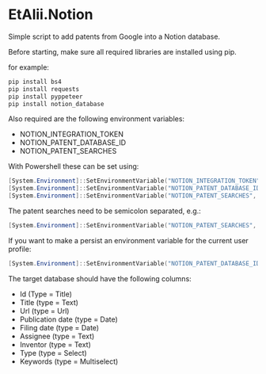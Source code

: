 # EtAlii.Notion

Simple script to add patents from Google into a Notion database.

Before starting, make sure all required libraries are installed using pip.

for example:

```python
pip install bs4
pip install requests
pip install pyppeteer
pip install notion_database
```

Also required are the following environment variables:

- NOTION_INTEGRATION_TOKEN
- NOTION_PATENT_DATABASE_ID
- NOTION_PATENT_SEARCHES

With Powershell these can be set using:

```powershell
[System.Environment]::SetEnvironmentVariable("NOTION_INTEGRATION_TOKEN", "YOUR_NOTION_INTEGRATION_TOKEN")
[System.Environment]::SetEnvironmentVariable("NOTION_PATENT_DATABASE_ID", "YOUR_NOTION_PATENT_DATABASE_ID")
[System.Environment]::SetEnvironmentVariable("NOTION_PATENT_SEARCHES", "YOUR_NOTION_SEARCH_QUERIES")
```

The patent searches need to be semicolon separated, e.g.:

```powershell
[System.Environment]::SetEnvironmentVariable("NOTION_PATENT_SEARCHES", "Healthcare;Medicine;Nanotechnology")
```

If you want to make a persist an environment variable for the current user profile:

```powershell
[System.Environment]::SetEnvironmentVariable("NOTION_PATENT_DATABASE_ID", "YOUR_NOTION_PATENT_DATABASE_ID", [System.EnvironmentVariableTarget]::User)
```

The target database should have the following columns:

- Id                  (Type = Title)
- Title               (type = Text)
- Url                 (type = Url)
- Publication date    (type = Date)
- Filing date         (type = Date)
- Assignee            (type = Text)
- Inventor            (type = Text)
- Type                (type = Select)
- Keywords            (type = Multiselect)

